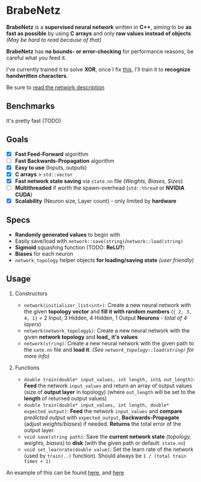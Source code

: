 # BrabeNetz
**BrabeNetz** is a **supervised neural network** written in **C++**, aiming to be **as fast as possible** by using **C arrays** and only **raw values instead of objects** _(May be hard to read because of that)_

**BrabeNetz** has **no bounds- or error-checking** for performance reasons, be careful what you feed it.

I've currently trained it to solve **XOR**, once I fix [this](https://github.com/mrousavy/BrabeNetz/issues/3), I'll train it to **recognize handwritten characters**.

Be sure to [read the network description](https://github.com/mrousavy/BrabeNetz/blob/master/DESCRIPTION.md)

## Benchmarks
It's pretty fast (TODO)

## Goals
* [x] **Fast Feed-Forward** algorithm
* [ ] **Fast Backwards-Propagation** algorithm
* [x] **Easy to use** (Inputs, outputs)
* [x] **C arrays** > `std::vector`
* [x] **Fast network state saving** via `state.nn` file (_Weights, Biases, Sizes_)
* [ ] **Multithreaded** if worth the spawn-overhead (`std::thread` or **NVIDIA CUDA**)
* [x] **Scalability** (Neuron size, Layer count) - only limited by **hardware**

## Specs
* **Randomly generated values** to begin with
* Easily save/load with `network::save(string)`/`network::load(string)`
* **Sigmoid** squashing function (TODO: **ReLU?**)
* **Biases** for each neuron
* `network_topology` helper objects **for loading/saving state** _(user friendly)_

## Usage
1. Constructors
    * `network(initializer_list<int>)`: Create a new neural network with the given **topology vector** and **fill it with random numbers** (`{ 2, 3, 4, 1}` = 2 Input, 3 Hidden, 4 Hidden, 1 Output **Neurons** - _total of 4 layers_)
    * `network(network_topology&)`: Create a new neural network with the given **network topology** and **load_ it's values**
    * `network(string)`: Create a new neural network with the given path to the `sate.nn` file and **load it**. _(See `network_topology::load(string)` for more info)_

2. Functions
    * `double train(double* input_values, int length, int& out_length)`: **Feed** the network `input_values` and return an array of output values (size of **output layer** in topology) (where `out_length` will be set to the **length** of returned output values)
    * `double train(double* input_values, int length, double* expected_output)`: **Feed** the network `input_values` and **compare** _predicted output_ with `expected_output`, **Backwards-Propagate** (adjust _weights/biases_) if needed. **Returns** the total error of the output layer.
    * `void save(string path)`: Save the **current network state** _(topology, weights, biases)_ to **disk** (with the given path or default: `state.nn`)
    * `void set_learnrate(double value)`: Set the learn rate of the network (used by `train(..)` function). Should always be `1 / (total train times + 1)`

An example of this can be found [here](https://github.com/mrousavy/BrabeNetz/blob/master/BrabeNetz/__ConsoleEntry.cpp), and [here](https://github.com/mrousavy/BrabeNetz/blob/master/BrabeNetz/Trainer.cpp)
